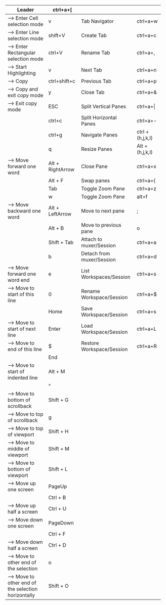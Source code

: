 
|Leader | ctrl+a+[|||
|--|--|--|--|
|--> Enter Cell selection mode| v |Tab Navigator|ctrl+a+w|
|--> Enter Line selection mode| shift+V |Create Tab|ctrl+a+c|
|--> Enter Rectangular selection mode| ctrl+V |Rename Tab|ctrl+a+,|
|--> Start Highlighting| v|Next Tab|ctrl+a+n|
|--> Copy|ctrl+shift+c|Previous Tab|ctrl+a+p|
|--> Copy and exit copy mode|y|Close Tab|ctrl+a+&|
|--> Exit copy mode|ESC|Split Vertical Panes|ctrl+a+\||
||ctrl+c|Split Horizontal Panes|ctrl+a+-|
||ctrl+g|Navigate Panes|ctrl + (h,j,k,l)|
||q|Resize Panes|Alt + (h,j,k,l)|
|--> Move forward one word|Alt + RightArrow|Close Pane|ctrl+a+x|
||Alt + F|Swap panes|ctrl+a+\{|
||Tab|Toggle Zoom Pane|ctrl+a+z|
||w|Toggle Zoom Pane|alt+f|
|--> Move backward one word|Alt + LeftArrow|Move to next pane|;|
||Alt + B|Move to previous pane|o|
||Shift + Tab|Attach to muxer/Session|ctrl+a+a|
||b|Detach from muxer/Session|ctrl+a+d|
| --> Move forward one word end|e|List Workspaces/Session|ctrl+a+s|
| --> Move to start of this line|0|Rename Workspace/Session|ctrl+a+$|
||Home|Save Workspace/Session|ctrl+a+s|
| --> Move to start of next line|Enter|Load Workspace/Session|ctrl+a+L|
| --> Move to end of this line|$|Restore Workspace/Session|ctrl+a+R|
||End|
| --> Move to start of indented line|Alt + M|
||^|
| --> Move to bottom of scrollback|Shift + G|
| --> Move to top of scrollback|g|
| --> Move to top of viewport|Shift + H|
| --> Move to middle of viewport|Shift + M|
| --> Move to bottom of viewport|Shift + L|
| --> Move up one screen|PageUp|
||Ctrl + B|
| --> Move up half a screen|Ctrl + U|
| --> Move down one screen|PageDown|
||Ctrl + F|
| --> Move down half a screen|Ctrl + D|
| --> Move to other end of the selection|o|
| --> Move to other end of the selection horizontally|Shift + O|